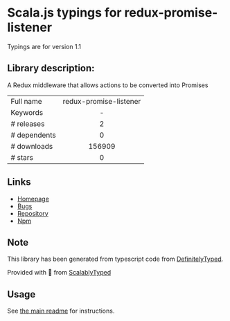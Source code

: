 
# Scala.js typings for redux-promise-listener

Typings are for version 1.1

## Library description:
A Redux middleware that allows actions to be converted into Promises

|                    |                 |
| ------------------ | :-------------: |
| Full name          | redux-promise-listener |
| Keywords           | - |
| # releases         | 2 |
| # dependents       | 0 |
| # downloads        | 156909 |
| # stars            | 0 |

## Links
- [Homepage](https://github.com/erikras/redux-promise-listener#readme)
- [Bugs](https://github.com/erikras/redux-promise-listener/issues)
- [Repository](https://github.com/erikras/redux-promise-listener)
- [Npm](https://www.npmjs.com/package/redux-promise-listener)
    


## Note
This library has been generated from typescript code from [DefinitelyTyped](https://definitelytyped.org).

Provided with :purple_heart: from [ScalablyTyped](https://github.com/oyvindberg/ScalablyTyped)

## Usage
See [the main readme](../../readme.md) for instructions.


